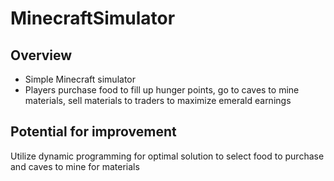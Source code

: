 # MinecraftSimulator

## Overview
- Simple Minecraft simulator
- Players purchase food to fill up hunger points, go to caves to mine materials, sell materials to traders to maximize emerald earnings


## Potential for improvement
Utilize dynamic programming for optimal solution to select food to purchase and caves to mine for materials
